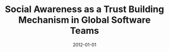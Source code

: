 ---
title: "Social Awareness as a Trust Building Mechanism in Global Software Teams"
collection: publications
category: conferences
permalink: /publication/2012-01-01-Social-Awareness-as-a-Trust-Building-Mechanism-in-Global-Software-Teams
date: 2012-01-01
venue: 'In Proc. of CSCW&apos;12 Workshop on The Future of Collaborative Software Development, Seattle, USA, Feb. 12 2012'
citation: ' Fabio Calefato,  Filippo Lanubile, &quot;Social Awareness as a Trust Building Mechanism in Global Software Teams.&quot; <i>In Proc. of CSCW&apos;12 Workshop on The Future of Collaborative Software Development, Seattle, USA, Feb. 12 2012</i>, 2012.'
---